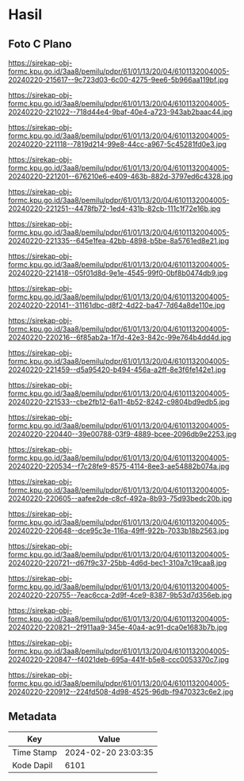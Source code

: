 # Hasil

## Foto C Plano

https://sirekap-obj-formc.kpu.go.id/3aa8/pemilu/pdpr/61/01/13/20/04/6101132004005-20240220-215617--9c723d03-6c00-4275-9ee6-5b966aa119bf.jpg

https://sirekap-obj-formc.kpu.go.id/3aa8/pemilu/pdpr/61/01/13/20/04/6101132004005-20240220-221022--718d44e4-9baf-40e4-a723-943ab2baac44.jpg

https://sirekap-obj-formc.kpu.go.id/3aa8/pemilu/pdpr/61/01/13/20/04/6101132004005-20240220-221118--7819d214-99e8-44cc-a967-5c45281fd0e3.jpg

https://sirekap-obj-formc.kpu.go.id/3aa8/pemilu/pdpr/61/01/13/20/04/6101132004005-20240220-221201--676210e6-e409-463b-882d-3797ed6c4328.jpg

https://sirekap-obj-formc.kpu.go.id/3aa8/pemilu/pdpr/61/01/13/20/04/6101132004005-20240220-221251--4478fb72-1ed4-431b-82cb-111c1f72e16b.jpg

https://sirekap-obj-formc.kpu.go.id/3aa8/pemilu/pdpr/61/01/13/20/04/6101132004005-20240220-221335--645e1fea-42bb-4898-b5be-8a5761ed8e21.jpg

https://sirekap-obj-formc.kpu.go.id/3aa8/pemilu/pdpr/61/01/13/20/04/6101132004005-20240220-221418--05f01d8d-9e1e-4545-99f0-0bf8b0474db9.jpg

https://sirekap-obj-formc.kpu.go.id/3aa8/pemilu/pdpr/61/01/13/20/04/6101132004005-20240220-220141--31161dbc-d8f2-4d22-ba47-7d64a8de110e.jpg

https://sirekap-obj-formc.kpu.go.id/3aa8/pemilu/pdpr/61/01/13/20/04/6101132004005-20240220-220216--6f85ab2a-1f7d-42e3-842c-99e764b4dd4d.jpg

https://sirekap-obj-formc.kpu.go.id/3aa8/pemilu/pdpr/61/01/13/20/04/6101132004005-20240220-221459--d5a95420-b494-456a-a2ff-8e3f6fe142e1.jpg

https://sirekap-obj-formc.kpu.go.id/3aa8/pemilu/pdpr/61/01/13/20/04/6101132004005-20240220-221533--cbe2fb12-6a11-4b52-8242-c9804bd9edb5.jpg

https://sirekap-obj-formc.kpu.go.id/3aa8/pemilu/pdpr/61/01/13/20/04/6101132004005-20240220-220440--39e00788-03f9-4889-bcee-2096db9e2253.jpg

https://sirekap-obj-formc.kpu.go.id/3aa8/pemilu/pdpr/61/01/13/20/04/6101132004005-20240220-220534--f7c28fe9-8575-4114-8ee3-ae54882b074a.jpg

https://sirekap-obj-formc.kpu.go.id/3aa8/pemilu/pdpr/61/01/13/20/04/6101132004005-20240220-220605--aafee2de-c8cf-492a-8b93-75d93bedc20b.jpg

https://sirekap-obj-formc.kpu.go.id/3aa8/pemilu/pdpr/61/01/13/20/04/6101132004005-20240220-220648--dce95c3e-116a-49ff-922b-7033b18b2563.jpg

https://sirekap-obj-formc.kpu.go.id/3aa8/pemilu/pdpr/61/01/13/20/04/6101132004005-20240220-220721--d67f9c37-25bb-4d6d-bec1-310a7c19caa8.jpg

https://sirekap-obj-formc.kpu.go.id/3aa8/pemilu/pdpr/61/01/13/20/04/6101132004005-20240220-220755--7eac6cca-2d9f-4ce9-8387-9b53d7d356eb.jpg

https://sirekap-obj-formc.kpu.go.id/3aa8/pemilu/pdpr/61/01/13/20/04/6101132004005-20240220-220821--2f911aa9-345e-40a4-ac91-dca0e1683b7b.jpg

https://sirekap-obj-formc.kpu.go.id/3aa8/pemilu/pdpr/61/01/13/20/04/6101132004005-20240220-220847--f4021deb-695a-441f-b5e8-ccc0053370c7.jpg

https://sirekap-obj-formc.kpu.go.id/3aa8/pemilu/pdpr/61/01/13/20/04/6101132004005-20240220-220912--224fd508-4d98-4525-96db-f9470323c6e2.jpg


## Metadata

| Key        | Value               |
| ---------- | ------------------- |
| Time Stamp | 2024-02-20 23:03:35 |
| Kode Dapil | 6101                |



